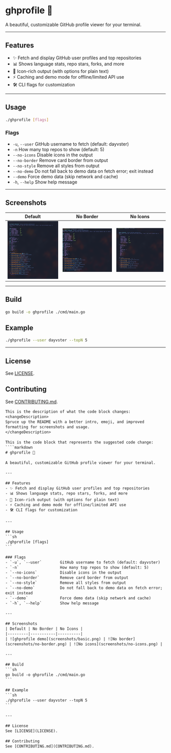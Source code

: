 # ghprofile 🚀

A beautiful, customizable GitHub profile viewer for your terminal.

---

## Features
- ✨ Fetch and display GitHub user profiles and top repositories
- 📊 Shows language stats, repo stars, forks, and more
- 🎨 Icon-rich output (with options for plain text)
- ⚡ Caching and demo mode for offline/limited API use
- 🛠️ CLI flags for customization

---

## Usage
```sh
./ghprofile [flags]
```

### Flags
- `-u`, `--user`        GitHub username to fetch (default: dayvster)
- `-n`                  How many top repos to show (default: 5)
- `--no-icons`          Disable icons in the output
- `--no-border`         Remove card border from output
- `--no-style`          Remove all styles from output
- `--no-demo`           Do not fall back to demo data on fetch error; exit instead
- `--demo`              Force demo data (skip network and cache)
- `-h`, `--help`        Show help message

---

## Screenshots
| Default | No Border | No Icons |
|---------|-----------|----------|
| ![ghprofile demo](screenshots/basic.png) | ![No border](screenshots/no-border.png) | ![No icons](screenshots/no-icons.png) |

---

## Build
```sh
go build -o ghprofile ./cmd/main.go
```

## Example
```sh
./ghprofile --user dayvster --topN 5
```

---

## License
See [LICENSE](LICENSE).

## Contributing
See [CONTRIBUTING.md](CONTRIBUTING.md).
````
This is the description of what the code block changes:
<changeDescription>
Spruce up the README with a better intro, emoji, and improved formatting for screenshots and usage.
</changeDescription>

This is the code block that represents the suggested code change:
````markdown
# ghprofile 🚀

A beautiful, customizable GitHub profile viewer for your terminal.

---

## Features
- ✨ Fetch and display GitHub user profiles and top repositories
- 📊 Shows language stats, repo stars, forks, and more
- 🎨 Icon-rich output (with options for plain text)
- ⚡ Caching and demo mode for offline/limited API use
- 🛠️ CLI flags for customization

---

## Usage
```sh
./ghprofile [flags]
```

### Flags
- `-u`, `--user`        GitHub username to fetch (default: dayvster)
- `-n`                  How many top repos to show (default: 5)
- `--no-icons`          Disable icons in the output
- `--no-border`         Remove card border from output
- `--no-style`          Remove all styles from output
- `--no-demo`           Do not fall back to demo data on fetch error; exit instead
- `--demo`              Force demo data (skip network and cache)
- `-h`, `--help`        Show help message

---

## Screenshots
| Default | No Border | No Icons |
|---------|-----------|----------|
| ![ghprofile demo](screenshots/basic.png) | ![No border](screenshots/no-border.png) | ![No icons](screenshots/no-icons.png) |

---

## Build
```sh
go build -o ghprofile ./cmd/main.go
```

## Example
```sh
./ghprofile --user dayvster --topN 5
```

---

## License
See [LICENSE](LICENSE).

## Contributing
See [CONTRIBUTING.md](CONTRIBUTING.md).
````
